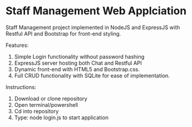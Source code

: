 # Staff Management Web Applciation

Staff Management project implemented in NodeJS and ExpressJS with Restful API and Bootstrap for front-end styling.

Features:
1) Simple Login functionality without password hashing
2) ExpressJS server hosting both Chat and Restful API
3) Dynamic front-end with HTML5 and Bootstrap.css.
4) Full CRUD functionality with SQLite for ease of implementation.

Instructions:

1) Download or clone repository
2) Open terminal/powershell
3) Cd into repository
4) Type: node login.js to start application
